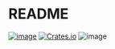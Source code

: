 # README

[![image](https://img.shields.io/badge/Discord-%235865F2.svg?logo=discord&logoColor=white)](https://discord.gg/UAwVrejtwz)
[![Crates.io](https://img.shields.io/crates/v/goboscript)](https://crates.io/crates/goboscript)
![image](https://shields.io/crates/l/goboscript)
